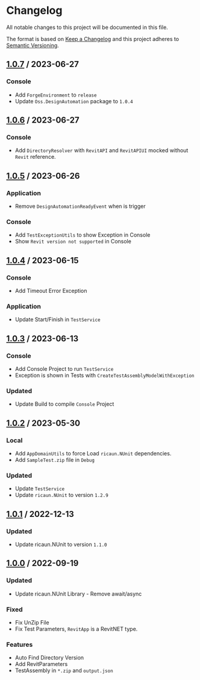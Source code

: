 # Changelog
All notable changes to this project will be documented in this file.

The format is based on [Keep a Changelog](http://keepachangelog.com/en/1.0.0/)
and this project adheres to [Semantic Versioning](http://semver.org/spec/v2.0.0.html).

## [1.0.7] / 2023-06-27
### Console
- Add `ForgeEnvironment` to `release`
- Update `Oss.DesignAutomation` package to `1.0.4`

## [1.0.6] / 2023-06-27
### Console
- Add `DirectoryResolver` with `RevitAPI` and `RevitAPIUI` mocked without `Revit` reference.

## [1.0.5] / 2023-06-26
### Application
- Remove `DesignAutomationReadyEvent` when is trigger
### Console
- Add `TestExceptionUtils` to show Exception in Console
- Show `Revit version not supported` in Console

## [1.0.4] / 2023-06-15
### Console
- Add Timeout Error Exception
### Application
- Update Start/Finish in `TestService`

## [1.0.3] / 2023-06-13
### Console
- Add Console Project to run `TestService`
- Exception is shown in Tests with `CreateTestAssemblyModelWithException`
### Updated
- Update Build to compile `Console` Project

## [1.0.2] / 2023-05-30
### Local
- Add `AppDomainUtils` to force Load `ricaun.NUnit` dependencies.
- Add `SampleTest.zip` file in `Debug`
### Updated
- Update `TestService`
- Update `ricaun.NUnit` to version `1.2.9`

## [1.0.1] / 2022-12-13
### Updated
- Update ricaun.NUnit to version `1.1.0`

## [1.0.0] / 2022-09-19
### Updated
- Update ricaun.NUnit Library - Remove await/async
### Fixed
- Fix UnZip File
- Fix Test Parameters, `RevitApp` is a RevitNET type.  
### Features
- Auto Find Directory Version
- Add RevitParameters
- TestAssembly in `*.zip` and `output.json`

[vNext]: ../../compare/1.0.0...HEAD
[1.0.7]: ../../compare/1.0.6...1.0.7
[1.0.6]: ../../compare/1.0.5...1.0.6
[1.0.5]: ../../compare/1.0.4...1.0.5
[1.0.4]: ../../compare/1.0.3...1.0.4
[1.0.3]: ../../compare/1.0.2...1.0.3
[1.0.2]: ../../compare/1.0.1...1.0.2
[1.0.1]: ../../compare/1.0.0...1.0.1
[1.0.0]: ../../compare/1.0.0